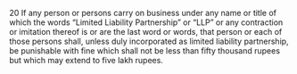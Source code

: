 20
If any person or persons carry on business under any name or title of which the words “Limited Liability Partnership” or “LLP” or any contraction or imitation thereof is or are the last word or words, that person or each of those persons shall, unless duly incorporated as limited liability partnership, be punishable with fine which shall not be less than fifty thousand rupees but which may extend to five lakh rupees.

